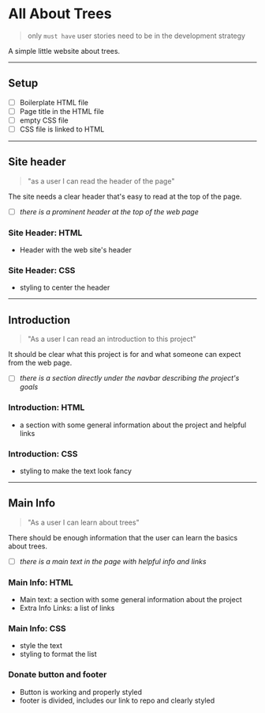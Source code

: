 # All About Trees

> only `must have` user stories need to be in the development strategy

A simple little website about trees.

---

## Setup

- [ ] Boilerplate HTML file
- [ ] Page title in the HTML file
- [ ] empty CSS file
- [ ] CSS file is linked to HTML

---

<!--
  all issues for this user story have a `for: site title` label

  this section can be copy-pasted into an issue on the project board

  you can add more labels to these issues (`html`, `css`, `documentation`, ...)
-->

<!-- issue title -->

## Site header

<!-- user story -->

> "as a user I can read the header of the page"

<!-- detailed description -->

The site needs a clear header that's easy to read at the top of the page.

<!-- acceptance criteria -->

- [ ] _there is a prominent header at the top of the web page_

<!-- code you think you will need -->

### Site Header: HTML

- Header with the web site's header

### Site Header: CSS

- styling to center the header

---

## Introduction

> "As a user I can read an introduction to this project"

It should be clear what this project is for and what someone can expect from the
web page.

- [ ] _there is a section directly under the navbar describing the project's
      goals_

### Introduction: HTML

- a section with some general information about the project and helpful links

### Introduction: CSS

- styling to make the text look fancy

---

## Main Info

> "As a user I can learn about trees"

There should be enough information that the user can learn the basics about
trees.

- [ ] _there is a main text in the page with helpful info and links_

### Main Info: HTML

- Main text: a section with some general information about the project
- Extra Info Links: a list of links

### Main Info: CSS

- style the text
- styling to format the list

### Donate button and footer 

- Button is working and properly styled
- footer is divided, includes our link to repo and clearly styled 

<!--

## Extra Info

> "As a user I can learn even more about trees"

Some more links for students who want to go beyond the basics.

- [ ] _there is an aside with links for further reading_

### Extra Info: HTML

- An aside with links for digging deeper, some helpful text and a reference link

### Extra Info: CSS

- styling to position the aside
- styling to style the text

-->
